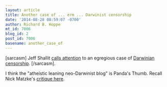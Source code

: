 ```yaml
---
layout: article
title: Another case of ... erm ... Darwinist censorship
date: '2014-08-28 08:59:07 -0700'
author: Richard B. Hoppe
mt_id: 7006
blog_id: 2
post_id: 7006
basename: another_case_of
---
```

\[sarcasm\] Jeff Shallit [calls attention](http://recursed.blogspot.com/2014/08/robert-marks-caught.html) to an egregious case of [Darwinian censorship](http://boundedtheoretics.blogspot.de/2014/08/the-censorial-anti-id-activist-is-bob.html). \[/sarcasm\].

I think the "atheistic leaning neo-Darwinist blog" is Panda's Thumb. Recall Nick Matzke's [critique here](http://www.pandasthumb.org/archives/2012/02/springer-gets-s.html).
